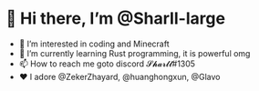# 👋 Hi there, I’m @Sharll-large

- 👀 I’m interested in coding and Minecraft
- 🌱 I’m currently learning Rust programming, it is powerful omg
- 📫 How to reach me goto discord 𝓢𝓱𝓪𝓻𝓵𝓵#1305
- ❤ I adore @ZekerZhayard, @huanghongxun, @Glavo

<!---
Sharll-large/Sharll-large is a ✨ special ✨ repository because its `README.md` (this file) appears on your GitHub profile.
You can click the Preview link to take a look at your changes.
--->
